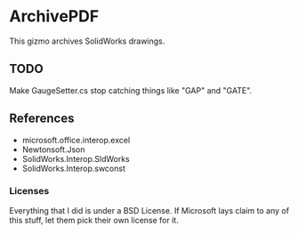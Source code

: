 # ArchivePDF

This gizmo archives SolidWorks drawings.

## TODO

Make GaugeSetter.cs stop catching things like "GAP" and "GATE".

## References 
- microsoft.office.interop.excel 
- Newtonsoft.Json 
- SolidWorks.Interop.SldWorks 
- SolidWorks.Interop.swconst

### Licenses 
Everything that I did is under a BSD License. If Microsoft lays
claim to any of this stuff, let them pick their own license for it.
